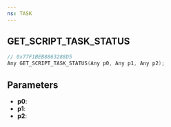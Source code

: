 ```yaml
---
ns: TASK
---
```

## GET_SCRIPT_TASK_STATUS

```c
// 0x77F1BEB8863288D5
Any GET_SCRIPT_TASK_STATUS(Any p0, Any p1, Any p2);
```

## Parameters
* **p0**:
* **p1**:
* **p2**:
